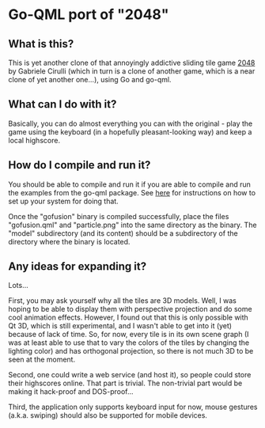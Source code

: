 # Go-QML port of "2048"


What is this?
-------------

This is yet another clone of that annoyingly addictive sliding tile game [2048](http://gabrielecirulli.github.io/2048/)
by Gabriele Cirulli (which in turn is a clone of another game, which is a near clone of yet another one...), using Go and go-qml.


What can I do with it?
----------------------

Basically, you can do almost everything you can with the original - play the game using the keyboard (in a hopefully pleasant-looking way) and keep 
a local highscore.


How do I compile and run it?
----------------------------

You should be able to compile and run it if you are able to compile and run the examples from the go-qml package. See [here](https://github.com/go-qml/qml) for
instructions on how to set up your system for doing that.

Once the "gofusion" binary is compiled successfully, place the files "gofusion.qml" and "particle.png" into the same directory as the binary. The
"model" subdirectory (and its content) should be a subdirectory of the directory where the binary is located.


Any ideas for expanding it?
---------------------------

Lots...

First, you may ask yourself why all the tiles are 3D models. Well, I was hoping to be able to display them with perspective projection and
do some cool animation effects. However, I found out that this is only possible with Qt 3D, which is still experimental, and I wasn't able 
to get into it (yet) because of lack of time. So, for now, every tile is in its own scene graph (I was at least able to use that to vary the
colors of the tiles by changing the lighting color) and has orthogonal projection, so there is not much 3D to be seen at the moment.

Second, one could write a web service (and host it), so people could store their highscores online. That part is trivial. The non-trivial part
would be making it hack-proof and DOS-proof...

Third, the application only supports keyboard input for now, mouse gestures (a.k.a. swiping) should also be supported for mobile devices.


